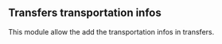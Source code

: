 Transfers transportation infos
--------------------------------------------
This module allow the add the transportation infos in transfers.



